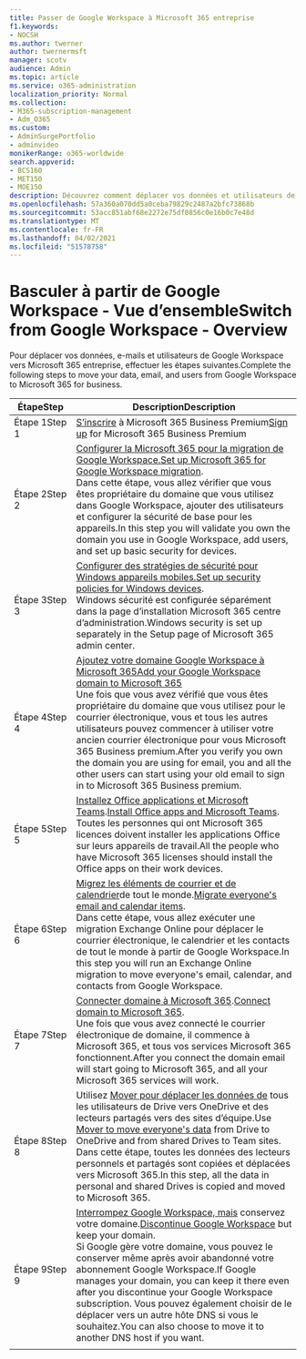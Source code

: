 ```yaml
---
title: Passer de Google Workspace à Microsoft 365 entreprise
f1.keywords:
- NOCSH
ms.author: twerner
author: twernermsft
manager: scotv
audience: Admin
ms.topic: article
ms.service: o365-administration
localization_priority: Normal
ms.collection:
- M365-subscription-management
- Adm_O365
ms.custom:
- AdminSurgePortfolio
- adminvideo
monikerRange: o365-worldwide
search.appverid:
- BCS160
- MET150
- MOE150
description: Découvrez comment déplacer vos données et utilisateurs de Google Workspace vers Microsoft 365 entreprise.
ms.openlocfilehash: 57a360a070dd5a0ceba79829c2487a2bfc73868b
ms.sourcegitcommit: 53acc851abf68e2272e75df0856c0e16b0c7e48d
ms.translationtype: MT
ms.contentlocale: fr-FR
ms.lasthandoff: 04/02/2021
ms.locfileid: "51578758"
---
```

# <a name="switch-from-google-workspace---overview"></a><span data-ttu-id="b9e60-103">Basculer à partir de Google Workspace - Vue d’ensemble</span><span class="sxs-lookup"><span data-stu-id="b9e60-103">Switch from Google Workspace - Overview</span></span>

<span data-ttu-id="b9e60-104">Pour déplacer vos données, e-mails et utilisateurs de Google Workspace vers Microsoft 365 entreprise, effectuer les étapes suivantes.</span><span class="sxs-lookup"><span data-stu-id="b9e60-104">Complete the following steps to move your data, email, and users from Google Workspace to Microsoft 365 for business.</span></span>


| <span data-ttu-id="b9e60-105">Étape</span><span class="sxs-lookup"><span data-stu-id="b9e60-105">Step</span></span>  |<span data-ttu-id="b9e60-106">Description</span><span class="sxs-lookup"><span data-stu-id="b9e60-106">Description</span></span>  |
|---------|---------|
|<span data-ttu-id="b9e60-107">Étape 1</span><span class="sxs-lookup"><span data-stu-id="b9e60-107">Step 1</span></span> |  <span data-ttu-id="b9e60-108">[S’inscrire](../sign-up.md) à Microsoft 365 Business Premium</span><span class="sxs-lookup"><span data-stu-id="b9e60-108">[Sign up](../sign-up.md) for Microsoft 365 Business Premium</span></span>       |
|<span data-ttu-id="b9e60-109">Étape 2</span><span class="sxs-lookup"><span data-stu-id="b9e60-109">Step 2</span></span> |   <span data-ttu-id="b9e60-110">[Configurer la Microsoft 365 pour la migration de Google Workspace.](set-up-microsoft-365-forgoogle.md)</span><span class="sxs-lookup"><span data-stu-id="b9e60-110">[Set up Microsoft 365 for Google Workspace migration](set-up-microsoft-365-forgoogle.md).</span></span> </br> <span data-ttu-id="b9e60-111">Dans cette étape, vous allez vérifier que vous êtes propriétaire du domaine que vous utilisez dans Google Workspace, ajouter des utilisateurs et configurer la sécurité de base pour les appareils.</span><span class="sxs-lookup"><span data-stu-id="b9e60-111">In this step you will validate you own the domain you use in Google Workspace, add users, and set up basic security for devices.</span></span> |
|<span data-ttu-id="b9e60-112">Étape 3</span><span class="sxs-lookup"><span data-stu-id="b9e60-112">Step 3</span></span> | <span data-ttu-id="b9e60-113">[Configurer des stratégies de sécurité pour Windows appareils mobiles.](../secure-win10-pcs.md)</span><span class="sxs-lookup"><span data-stu-id="b9e60-113">[Set up security policies for Windows devices](../secure-win10-pcs.md).</span></span></br> <span data-ttu-id="b9e60-114">Windows sécurité est configurée séparément dans la page d’installation Microsoft 365 centre d’administration.</span><span class="sxs-lookup"><span data-stu-id="b9e60-114">Windows security is set up separately in the Setup page of Microsoft 365 admin center.</span></span> |
|<span data-ttu-id="b9e60-115">Étape 4</span><span class="sxs-lookup"><span data-stu-id="b9e60-115">Step 4</span></span>|[<span data-ttu-id="b9e60-116">Ajoutez votre domaine Google Workspace à Microsoft 365</span><span class="sxs-lookup"><span data-stu-id="b9e60-116">Add your Google Workspace domain to Microsoft 365</span></span>](add-google-domain.md) </br> <span data-ttu-id="b9e60-117">Une fois que vous avez vérifié que vous êtes propriétaire du domaine que vous utilisez pour le courrier électronique, vous et tous les autres utilisateurs pouvez commencer à utiliser votre ancien courrier électronique pour vous Microsoft 365 Business premium.</span><span class="sxs-lookup"><span data-stu-id="b9e60-117">After you verify you own the domain you are using for email, you and all the other users can start using your old email to sign in to Microsoft 365 Business premium.</span></span> |
|<span data-ttu-id="b9e60-118">Étape 5</span><span class="sxs-lookup"><span data-stu-id="b9e60-118">Step 5</span></span> | <span data-ttu-id="b9e60-119">[Installez Office applications et Microsoft Teams](../install-office.md).</span><span class="sxs-lookup"><span data-stu-id="b9e60-119">[Install Office apps and Microsoft Teams](../install-office.md).</span></span></br> <span data-ttu-id="b9e60-120">Toutes les personnes qui ont Microsoft 365 licences doivent installer les applications Office sur leurs appareils de travail.</span><span class="sxs-lookup"><span data-stu-id="b9e60-120">All the people who have Microsoft 365 licenses should install the Office apps on their work devices.</span></span>|
|<span data-ttu-id="b9e60-121">Étape 6</span><span class="sxs-lookup"><span data-stu-id="b9e60-121">Step 6</span></span> | <span data-ttu-id="b9e60-122">[Migrez les éléments de courrier et de calendrier](migrate-email.md)de tout le monde.</span><span class="sxs-lookup"><span data-stu-id="b9e60-122">[Migrate everyone's email and calendar items](migrate-email.md).</span></span></br> <span data-ttu-id="b9e60-123">Dans cette étape, vous allez exécuter une migration Exchange Online pour déplacer le courrier électronique, le calendrier et les contacts de tout le monde à partir de Google Workspace.</span><span class="sxs-lookup"><span data-stu-id="b9e60-123">In this step you will run an Exchange Online migration to move everyone's email, calendar, and contacts from Google Workspace.</span></span>  |
|<span data-ttu-id="b9e60-124">Étape 7</span><span class="sxs-lookup"><span data-stu-id="b9e60-124">Step 7</span></span> | <span data-ttu-id="b9e60-125">[Connecter domaine à Microsoft 365](connect-domain-tom365.md).</span><span class="sxs-lookup"><span data-stu-id="b9e60-125">[Connect domain to Microsoft 365](connect-domain-tom365.md).</span></span> </br> <span data-ttu-id="b9e60-126">Une fois que vous avez connecté le courrier électronique de domaine, il commence à Microsoft 365, et tous vos services Microsoft 365 fonctionnent.</span><span class="sxs-lookup"><span data-stu-id="b9e60-126">After you connect the domain email will start going to Microsoft 365, and all your Microsoft 365 services will work.</span></span>|
|<span data-ttu-id="b9e60-127">Étape 8</span><span class="sxs-lookup"><span data-stu-id="b9e60-127">Step 8</span></span>|<span data-ttu-id="b9e60-128">Utilisez [Mover pour déplacer les données de](mover-migrate-files.md) tous les utilisateurs de Drive vers OneDrive et des lecteurs partagés vers des sites d’équipe.</span><span class="sxs-lookup"><span data-stu-id="b9e60-128">Use [Mover to move everyone's data](mover-migrate-files.md) from Drive to OneDrive and from shared Drives to Team sites.</span></span></br> <span data-ttu-id="b9e60-129">Dans cette étape, toutes les données des lecteurs personnels et partagés sont copiées et déplacées vers Microsoft 365.</span><span class="sxs-lookup"><span data-stu-id="b9e60-129">In this step, all the data in personal and shared Drives is copied and moved to Microsoft 365.</span></span>|
|<span data-ttu-id="b9e60-130">Étape 9</span><span class="sxs-lookup"><span data-stu-id="b9e60-130">Step 9</span></span>| <span data-ttu-id="b9e60-131">[Interrompez Google Workspace, mais](cancel-google.md) conservez votre domaine.</span><span class="sxs-lookup"><span data-stu-id="b9e60-131">[Discontinue Google Workspace](cancel-google.md) but keep your domain.</span></span> </br> <span data-ttu-id="b9e60-132">Si Google gère votre domaine, vous pouvez le conserver même après avoir abandonné votre abonnement Google Workspace.</span><span class="sxs-lookup"><span data-stu-id="b9e60-132">If Google manages your domain, you can keep it there even after you discontinue your Google Workspace subscription.</span></span> <span data-ttu-id="b9e60-133">Vous pouvez également choisir de le déplacer vers un autre hôte DNS si vous le souhaitez.</span><span class="sxs-lookup"><span data-stu-id="b9e60-133">You can also choose to move it to another DNS host if you want.</span></span>|
|||
